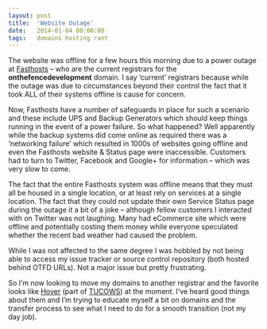 ```yaml
---
layout: post
title:  'Website Outage'
date:   2014-01-04 00:00:00
tags:   domains hosting rant
---
```

The website was offline for a few hours this morning due to a power outage at <a href='http://www.fasthosts.co.uk/' target='_blank'>Fasthosts</a> – who are the current registrars for the **onthefencedevelopment** domain. I say ‘current’ registrars because while the outage was due to circumstances beyond their control the fact that it took ALL of their systems offline is cause for concern.
<!--more-->
Now, Fasthosts have a number of safeguards in place for such a scenario and these include UPS and Backup Generators which should keep things running in the event of a power failure. So what happened? Well apparently while the backup systems did come online as required there was a ‘networking failure’ which resulted in 1000s of websites going offline and even the Fasthosts website & Status page were inaccessible. Customers had to turn to Twitter, Facebook and Google+ for information – which was very slow to come.

The fact that the entire Fasthosts system was offline means that they must all be housed in a single location, or at least rely on services at a single location. The fact that they could not update their own Service Status page during the outage it a bit of a joke – although fellow customers I interacted with on Twitter was not laughing. Many had eCommerce site which were offline and potentially costing them money while everyone speculated whether the recent bad weather had caused the problem.

While I was not affected to the same degree I was hobbled by not being able to access my issue tracker or source control repository (both hosted behind OTFD URLs). Not a major issue but pretty frustrating.

So I’m now looking to move my domains to another registrar and the favorite looks like <a href='https://www.hover.com/' target='_blank'>Hover</a> (part of <a href='http://www.tucows.com/' target='_blank'>TUCOWS</a>) at the moment. I’ve heard good things about them and I’m trying to educate myself a bit on domains and the transfer process to see what I need to do for a smooth transition (not my day job).